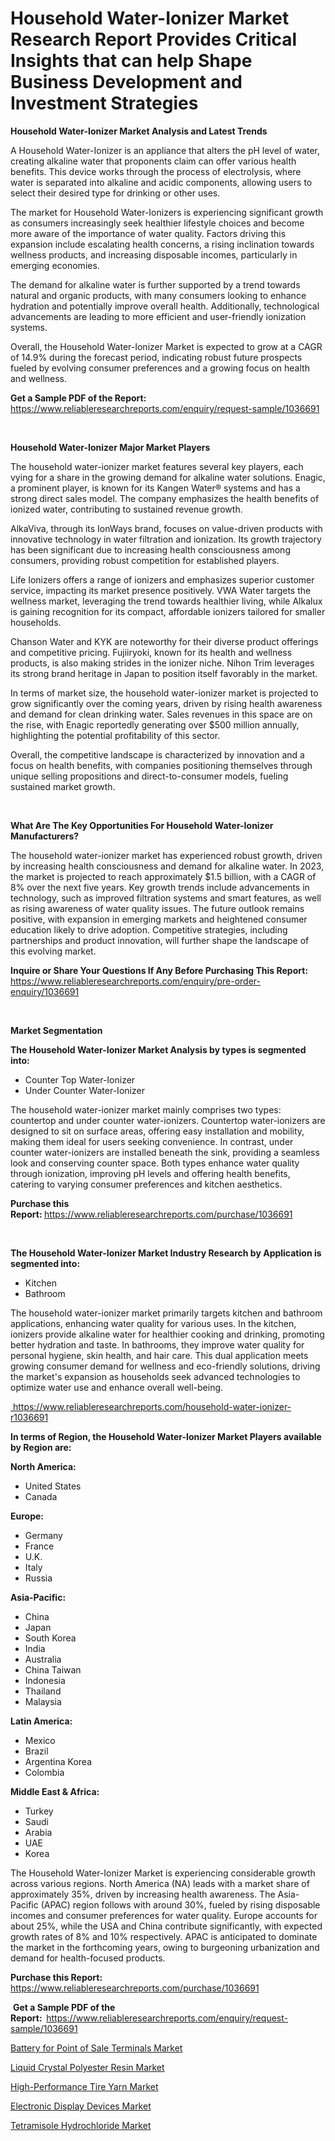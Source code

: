 <p><h1>Household Water-Ionizer Market Research Report Provides Critical Insights that can help Shape Business Development and Investment Strategies</h1></p><p><strong>Household Water-Ionizer Market Analysis and Latest Trends</strong></p>
<p><p>A Household Water-Ionizer is an appliance that alters the pH level of water, creating alkaline water that proponents claim can offer various health benefits. This device works through the process of electrolysis, where water is separated into alkaline and acidic components, allowing users to select their desired type for drinking or other uses. </p><p>The market for Household Water-Ionizers is experiencing significant growth as consumers increasingly seek healthier lifestyle choices and become more aware of the importance of water quality. Factors driving this expansion include escalating health concerns, a rising inclination towards wellness products, and increasing disposable incomes, particularly in emerging economies. </p><p>The demand for alkaline water is further supported by a trend towards natural and organic products, with many consumers looking to enhance hydration and potentially improve overall health. Additionally, technological advancements are leading to more efficient and user-friendly ionization systems. </p><p>Overall, the Household Water-Ionizer Market is expected to grow at a CAGR of 14.9% during the forecast period, indicating robust future prospects fueled by evolving consumer preferences and a growing focus on health and wellness.</p></p>
<p><strong>Get a Sample PDF of the Report:&nbsp;</strong> <a href="https://www.reliableresearchreports.com/enquiry/request-sample/1036691">https://www.reliableresearchreports.com/enquiry/request-sample/1036691</a></p>
<p>&nbsp;</p>
<p><strong>Household Water-Ionizer Major Market Players</strong></p>
<p><p>The household water-ionizer market features several key players, each vying for a share in the growing demand for alkaline water solutions. Enagic, a prominent player, is known for its Kangen Water® systems and has a strong direct sales model. The company emphasizes the health benefits of ionized water, contributing to sustained revenue growth.</p><p>AlkaViva, through its IonWays brand, focuses on value-driven products with innovative technology in water filtration and ionization. Its growth trajectory has been significant due to increasing health consciousness among consumers, providing robust competition for established players.</p><p>Life Ionizers offers a range of ionizers and emphasizes superior customer service, impacting its market presence positively. VWA Water targets the wellness market, leveraging the trend towards healthier living, while Alkalux is gaining recognition for its compact, affordable ionizers tailored for smaller households.</p><p>Chanson Water and KYK are noteworthy for their diverse product offerings and competitive pricing. Fujiiryoki, known for its health and wellness products, is also making strides in the ionizer niche. Nihon Trim leverages its strong brand heritage in Japan to position itself favorably in the market.</p><p>In terms of market size, the household water-ionizer market is projected to grow significantly over the coming years, driven by rising health awareness and demand for clean drinking water. Sales revenues in this space are on the rise, with Enagic reportedly generating over $500 million annually, highlighting the potential profitability of this sector.</p><p>Overall, the competitive landscape is characterized by innovation and a focus on health benefits, with companies positioning themselves through unique selling propositions and direct-to-consumer models, fueling sustained market growth.</p></p>
<p>&nbsp;</p>
<p><strong>What Are The Key Opportunities For Household Water-Ionizer Manufacturers?</strong></p>
<p><p>The household water-ionizer market has experienced robust growth, driven by increasing health consciousness and demand for alkaline water. In 2023, the market is projected to reach approximately $1.5 billion, with a CAGR of 8% over the next five years. Key growth trends include advancements in technology, such as improved filtration systems and smart features, as well as rising awareness of water quality issues. The future outlook remains positive, with expansion in emerging markets and heightened consumer education likely to drive adoption. Competitive strategies, including partnerships and product innovation, will further shape the landscape of this evolving market.</p></p>
<p><strong>Inquire or Share Your Questions If Any Before Purchasing This Report:</strong> <a href="https://www.reliableresearchreports.com/enquiry/pre-order-enquiry/1036691">https://www.reliableresearchreports.com/enquiry/pre-order-enquiry/1036691</a></p>
<p>&nbsp;</p>
<p><strong>Market Segmentation</strong></p>
<p><strong>The Household Water-Ionizer Market Analysis by types is segmented into:</strong></p>
<p><ul><li>Counter Top Water-Ionizer</li><li>Under Counter Water-Ionizer</li></ul></p>
<p><p>The household water-ionizer market mainly comprises two types: countertop and under counter water-ionizers. Countertop water-ionizers are designed to sit on surface areas, offering easy installation and mobility, making them ideal for users seeking convenience. In contrast, under counter water-ionizers are installed beneath the sink, providing a seamless look and conserving counter space. Both types enhance water quality through ionization, improving pH levels and offering health benefits, catering to varying consumer preferences and kitchen aesthetics.</p></p>
<p><strong>Purchase this Report:&nbsp;</strong><a href="https://www.reliableresearchreports.com/purchase/1036691">https://www.reliableresearchreports.com/purchase/1036691</a></p>
<p>&nbsp;</p>
<p><strong>The Household Water-Ionizer Market Industry Research by Application is segmented into:</strong></p>
<p><ul><li>Kitchen</li><li>Bathroom</li></ul></p>
<p><p>The household water-ionizer market primarily targets kitchen and bathroom applications, enhancing water quality for various uses. In the kitchen, ionizers provide alkaline water for healthier cooking and drinking, promoting better hydration and taste. In bathrooms, they improve water quality for personal hygiene, skin health, and hair care. This dual application meets growing consumer demand for wellness and eco-friendly solutions, driving the market's expansion as households seek advanced technologies to optimize water use and enhance overall well-being.</p></p>
<p><a href="https://www.reliableresearchreports.com/household-water-ionizer-r1036691">&nbsp;https://www.reliableresearchreports.com/household-water-ionizer-r1036691</a></p>
<p><strong>In terms of Region, the Household Water-Ionizer Market Players available by Region are:</strong></p>
<p>
    <p> <strong> North America: </strong>
        <ul>
            <li>United States</li>
            <li>Canada</li>
        </ul>
        </p> 
    <p> <strong> Europe: </strong>
        <ul>
            <li>Germany</li>
            <li>France</li>
            <li>U.K.</li>
            <li>Italy</li>
            <li>Russia</li>
        </ul>
        </p> 
    <p> <strong> Asia-Pacific: </strong>
        <ul>
            <li>China</li>
            <li>Japan</li>
            <li>South Korea</li>
            <li>India</li>
            <li>Australia</li>
            <li>China Taiwan</li>
            <li>Indonesia</li>
            <li>Thailand</li>
            <li>Malaysia</li>
        </ul>
        </p> 
    <p> <strong> Latin America: </strong>
        <ul>
            <li>Mexico</li>
            <li>Brazil</li>
            <li>Argentina Korea</li>
            <li>Colombia</li>
        </ul>
        </p> 
    <p> <strong> Middle East & Africa: </strong>
        <ul>
            <li>Turkey</li>
            <li>Saudi</li>
            <li>Arabia</li>
            <li>UAE</li>
            <li>Korea</li>
        </ul>
    </p>
    </p>
<p><p>The Household Water-Ionizer Market is experiencing considerable growth across various regions. North America (NA) leads with a market share of approximately 35%, driven by increasing health awareness. The Asia-Pacific (APAC) region follows with around 30%, fueled by rising disposable incomes and consumer preferences for water quality. Europe accounts for about 25%, while the USA and China contribute significantly, with expected growth rates of 8% and 10% respectively. APAC is anticipated to dominate the market in the forthcoming years, owing to burgeoning urbanization and demand for health-focused products.</p></p>
<p><strong>Purchase this Report: </strong><a href="https://www.reliableresearchreports.com/purchase/1036691">https://www.reliableresearchreports.com/purchase/1036691</a></p>
<p>&nbsp;<strong>Get a Sample PDF of the Report:&nbsp;&nbsp;</strong><a href="https://www.reliableresearchreports.com/enquiry/request-sample/1036691">https://www.reliableresearchreports.com/enquiry/request-sample/1036691</a></p>
<p><strong></strong></p>
<p><p><a href="https://github.com/olyy49keyt/Market-Research-Report-List-1/blob/main/battery-for-point-of-sale-terminals-market.md">Battery for Point of Sale Terminals Market</a></p><p><a href="https://issuu.com/reportprime-2/docs/liquid-crystal-polyester-resin-mark_e378e9ca87bd44">Liquid Crystal Polyester Resin Market</a></p><p><a href="https://medium.com/@jesseshaw644/this-report-on-high-performance-tire-yarn-market-is-a-comprehensive-analysis-of-market-shares-1aeabfda09e8">High-Performance Tire Yarn Market</a></p><p><a href="https://medium.com/@jesseshaw644/electronic-display-devices-market-size-share-analysis-growth-trends-forecast-2024-2031-84c93217e057">Electronic Display Devices Market</a></p><p><a href="https://www.linkedin.com/pulse/global-tetramisole-hydrochloride-market-share-growth-opportunities-zr7le?trackingId=lg6jO%2BNlQ4aWaRSKlvALLg%3D%3D">Tetramisole Hydrochloride Market</a></p></p>